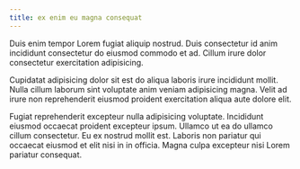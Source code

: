 ```yaml
---
title: ex enim eu magna consequat
---
```


Duis enim tempor Lorem fugiat aliquip nostrud. Duis consectetur id anim incididunt consectetur do eiusmod commodo et ad. Cillum irure dolor consectetur exercitation adipisicing.

Cupidatat adipisicing dolor sit est do aliqua laboris irure incididunt mollit. Nulla cillum laborum sint voluptate anim veniam adipisicing magna. Velit ad irure non reprehenderit eiusmod proident exercitation aliqua aute dolore elit.

Fugiat reprehenderit excepteur nulla adipisicing voluptate. Incididunt eiusmod occaecat proident excepteur ipsum. Ullamco ut ea do ullamco cillum consectetur. Eu ex nostrud mollit est. Laboris non pariatur qui occaecat eiusmod et elit nisi in in officia. Magna culpa excepteur nisi Lorem pariatur consequat.